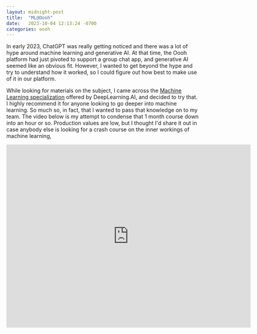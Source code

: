 ```yaml
---
layout: midnight-post
title:  "ML@Oooh"
date:   2023-10-04 12:13:24 -0700
categories: oooh
---
```


In early 2023, ChatGPT was really getting noticed and there was a lot of hype around machine learning and generative AI.
At that time, the Oooh platform had just pivoted to support a group chat app, and generative AI seemed like an obvious fit.
However, I wanted to get beyond the hype and try to understand how it worked, so I could figure out how best to make
use of it in our platform.

While looking for materials on the subject, I came across the [Machine Learning specialization](https://www.deeplearning.ai/courses/machine-learning-specialization/) offered by DeepLearning.AI, and decided to try that. I highly recommend it for anyone looking
to go deeper into machine learning. So much so, in fact, that I wanted to pass that knowledge on to my team. 
The video below is my attempt to condense that 1 month course down into an hour or so. Production values are low, but I thought I'd
share it out in case anybody else is looking for a crash course on the inner workings of machine learning, 

<iframe width="640" height="480" src="https://www.youtube.com/embed/TyMRp5PVS7k" frameborder="0" allowfullscreen></iframe>
